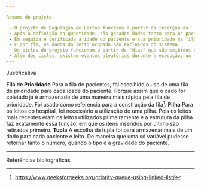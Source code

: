 ```yaml
---

Resumo do projeto

 - O projeto de Regulação de Leitos funciona a partir da inserção da    quantidade de pacientes e leitos, ambos aleatórios.  
 - Após a definição da quantidade, são gerados dados tanto para os pacientes (número de identificação, gravidade e idade), quanto para os leitos (número do leito, id do hospital e tipo do leito).  
 - Em seguida é verificada a idade do paciente e sua prioridade na fila adequada, para logo em seguida alocar o paciente para o leito mais recente. 
 - E por fim, os dados do leito ocupado são excluídos do sistema.  
 - Os ciclos do projeto funcionam a partir de "dias" que são exibidos na interface.     
 - Além dos ciclos, existem eventos aleatórios durante a execução, um    paciente pode melhorar durante a fila de espera ou piorar dependendo    da probabilidade do evento acontecer.
---
```

Justificativa

**Fila de Prioridade**
Para a fila de pacientes, foi escolhido o uso de uma fila de prioridade para cada idade do paciente. Porque assim que o dado for coletado já é armazenado de uma maneira mais rápida pela fila de prioridade. Foi usado como referencia para a construção da fila[^1].
**Pilha** 
Para os leitos do hospital, foi necessário a utilização de uma pilha. Pois os leitos mais recentes eram os leitos utilizados primeiramente e a estrutura da pilha faz exatamente essa função, em que os itens inseridos por último são retirados primeiro.
**Tupla**
A escolha da tupla foi para armazenar mais de um dado para cada paciente e leito. De maneira que uma só variável pudesse retornar tanto o número, quando o tipo e a gravidade do paciente. 

---

Referências bibliográficas

[^1]:https://www.geeksforgeeks.org/priority-queue-using-linked-list/

  
